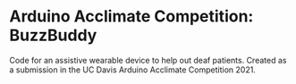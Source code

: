 # Arduino Acclimate Competition: BuzzBuddy
Code for an assistive wearable device to help out deaf patients. Created as a submission in the UC Davis Arduino Acclimate Competition 2021.

